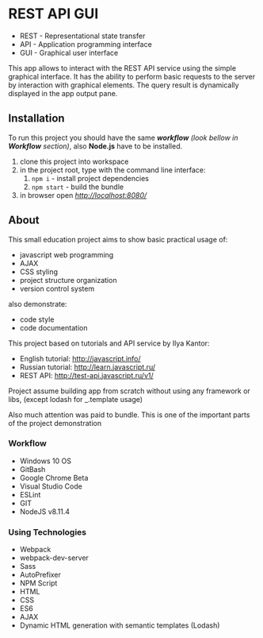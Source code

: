# REST API GUI

* REST - Representational state transfer
* API - Application programming interface
* GUI - Graphical user interface

This app allows to interact with the REST API service using the simple graphical interface. It has the ability to perform basic requests to the server by interaction with graphical elements. The query result is dynamically displayed in the app output pane.

## Installation

To run this project you should have the same **_workflow_** *(look bellow in **Workflow** section)*, also **Node.js** have to be installed.

1. clone this project into workspace
2. in the project root, type with the command line interface:
   1. `npm i` - install project dependencies
   2. `npm start` - build the bundle
3. in browser open *<http://localhost:8080/>*

## About

This small education project aims to show basic practical usage of:

* javascript web programming
* AJAX
* CSS styling
* project structure organization
* version control system

also demonstrate:

* code style
* code documentation

This project based on tutorials and API service by Ilya Kantor:

* English tutorial: <http://javascript.info/>
* Russian tutorial: <http://learn.javascript.ru/>
* REST API: <http://test-api.javascript.ru/v1/>

Project assume building app from scratch without using any framework or libs, (except lodash for _.template usage)

Also much attention was paid to bundle. This is one of the important parts of the project demonstration

### Workflow

* Windows 10 OS
* GitBash
* Google Chrome Beta
* Visual Studio Code
* ESLint
* GIT
* NodeJS v8.11.4

### Using Technologies

* Webpack
* webpack-dev-server
* Sass
* AutoPrefixer
* NPM Script
* HTML
* CSS
* ES6
* AJAX
* Dynamic HTML generation with semantic templates (Lodash)